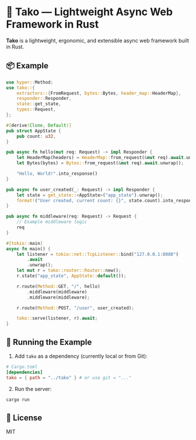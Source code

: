 # 🐙 Tako — Lightweight Async Web Framework in Rust

**Tako** is a lightweight, ergonomic, and extensible async web framework built in Rust.

## 📦 Example

```rust
use hyper::Method;
use tako::{
    extractors::{FromRequest, bytes::Bytes, header_map::HeaderMap},
    responder::Responder,
    state::get_state,
    types::Request,
};

#[derive(Clone, Default)]
pub struct AppState {
    pub count: u32,
}

pub async fn hello(mut req: Request) -> impl Responder {
    let HeaderMap(headers) = HeaderMap::from_request(&mut req).await.unwrap();
    let Bytes(bytes) = Bytes::from_request(&mut req).await.unwrap();

    "Hello, World!".into_response()
}

pub async fn user_created(_: Request) -> impl Responder {
    let state = get_state::<AppState>("app_state").unwrap();
    format!("User created, current count: {}", state.count).into_response()
}

pub async fn middleware(req: Request) -> Request {
    // Example middleware logic
    req
}

#[tokio::main]
async fn main() {
    let listener = tokio::net::TcpListener::bind("127.0.0.1:8080")
        .await
        .unwrap();
    let mut r = tako::router::Router::new();
    r.state("app_state", AppState::default());

    r.route(Method::GET, "/", hello)
        .middleware(middleware)
        .middleware(middleware);

    r.route(Method::POST, "/user", user_created);

    tako::serve(listener, r).await;
}
```

## 🧪 Running the Example

1. Add `tako` as a dependency (currently local or from Git):

```toml
# Cargo.toml
[dependencies]
tako = { path = "../tako" } # or use git = "..."
```

2. Run the server:

```bash
cargo run
```

## 🐙 License

MIT
